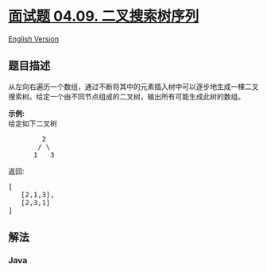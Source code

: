 # [面试题 04.09. 二叉搜索树序列](https://leetcode.cn/problems/bst-sequences-lcci)

[English Version](/lcci/04.09.BST%20Sequences/README_EN.md)

## 题目描述

<!-- 这里写题目描述 -->
<p>从左向右遍历一个数组，通过不断将其中的元素插入树中可以逐步地生成一棵二叉搜索树。给定一个由不同节点组成的二叉树，输出所有可能生成此树的数组。</p>
<p><strong>示例:</strong><br>
给定如下二叉树</p>
<pre>        2
       / \
      1   3
</pre>
<p>返回:</p>
<pre>[
   [2,1,3],
   [2,3,1]
]
</pre>

## 解法

### **Java**

```java

```
